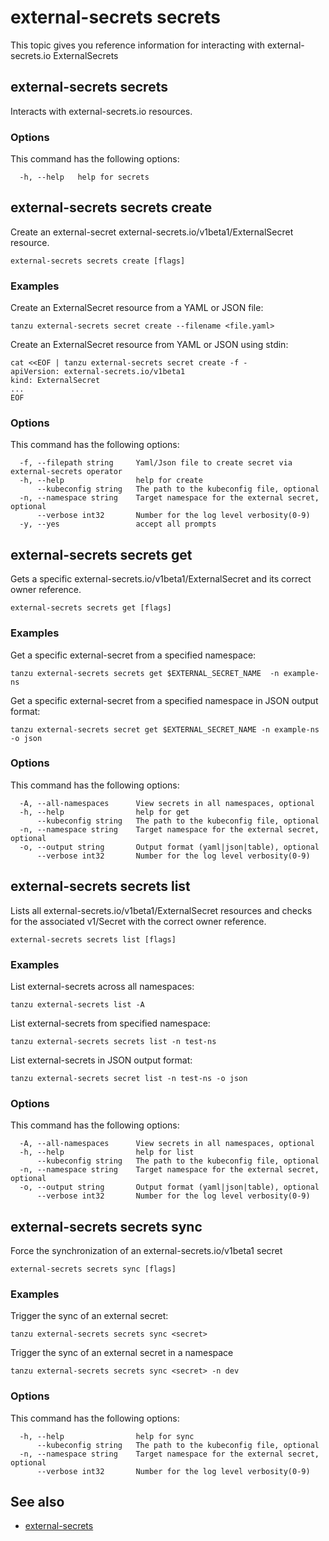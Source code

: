 # external-secrets secrets

This topic gives you reference information for interacting with external-secrets.io ExternalSecrets

## <a id="secrets"></a> external-secrets secrets

Interacts with external-secrets.io resources.

### <a id="secrets-options"></a> Options

This command has the following options:

```console
  -h, --help   help for secrets
```

## <a id="secrets-create"></a> external-secrets secrets create

Create an external-secret external-secrets.io/v1beta1/ExternalSecret resource.

```console
external-secrets secrets create [flags]
```

### <a id="secrets-create-examples"></a> Examples

Create an ExternalSecret resource from a YAML or JSON file:

```console
tanzu external-secrets secret create --filename <file.yaml>
```
<!-- angle brackets around file.yaml are required or not? -->

Create an ExternalSecret resource from YAML or JSON using stdin:

```console
cat <<EOF | tanzu external-secrets secret create -f -
apiVersion: external-secrets.io/v1beta1
kind: ExternalSecret
...
EOF
```

### <a id="secrets-create-options"></a> Options

This command has the following options:

```console
  -f, --filepath string     Yaml/Json file to create secret via external-secrets operator
  -h, --help                help for create
      --kubeconfig string   The path to the kubeconfig file, optional
  -n, --namespace string    Target namespace for the external secret, optional
      --verbose int32       Number for the log level verbosity(0-9)
  -y, --yes                 accept all prompts
```

## <a id="secrets-get"></a> external-secrets secrets get

Gets a specific external-secrets.io/v1beta1/ExternalSecret and its correct owner reference.

```console
external-secrets secrets get [flags]
```

### <a id="secrets-get-examples"></a> Examples

Get a specific external-secret from a specified namespace:

```console
tanzu external-secrets secrets get $EXTERNAL_SECRET_NAME  -n example-ns
```

Get a specific external-secret from a specified namespace in JSON output format:

```console
tanzu external-secrets secret get $EXTERNAL_SECRET_NAME -n example-ns -o json
```

### <a id="secrets-get-options"></a> Options

This command has the following options:

```console
  -A, --all-namespaces      View secrets in all namespaces, optional
  -h, --help                help for get
      --kubeconfig string   The path to the kubeconfig file, optional
  -n, --namespace string    Target namespace for the external secret, optional
  -o, --output string       Output format (yaml|json|table), optional
      --verbose int32       Number for the log level verbosity(0-9)
```

## <a id="secrets-list"></a> external-secrets secrets list

Lists all external-secrets.io/v1beta1/ExternalSecret resources and checks for the associated v1/Secret
with the correct owner reference.

```console
external-secrets secrets list [flags]
```

### <a id="secrets-list-example"></a> Examples

List external-secrets across all namespaces:

```console
tanzu external-secrets list -A
```

List external-secrets from specified namespace:

```console
tanzu external-secrets secrets list -n test-ns
```

List external-secrets in JSON output format:

```console
tanzu external-secrets secret list -n test-ns -o json
```

### <a id="secrets-list-options"></a> Options

This command has the following options:

```console
  -A, --all-namespaces      View secrets in all namespaces, optional
  -h, --help                help for list
      --kubeconfig string   The path to the kubeconfig file, optional
  -n, --namespace string    Target namespace for the external secret, optional
  -o, --output string       Output format (yaml|json|table), optional
      --verbose int32       Number for the log level verbosity(0-9)
```

## <a id="secrets-sync"></a> external-secrets secrets sync

Force the synchronization of an external-secrets.io/v1beta1 secret

```console
external-secrets secrets sync [flags]
```

### <a id="secrets-sync-examples"></a> Examples

Trigger the sync of an external secret:

```console
tanzu external-secrets secrets sync <secret>
```

Trigger the sync of an external secret in a namespace

```console
tanzu external-secrets secrets sync <secret> -n dev
```
<!-- angle brackets around <secret> are required or not? Would that be the secret name? -->

### <a id="secrets-sync-options"></a> Options

This command has the following options:

```console
  -h, --help                help for sync
      --kubeconfig string   The path to the kubeconfig file, optional
  -n, --namespace string    Target namespace for the external secret, optional
      --verbose int32       Number for the log level verbosity(0-9)
```

## <a id="see-also"></a> See also

- [external-secrets](external-secrets.md)
